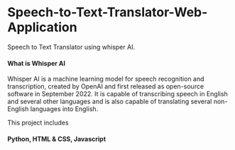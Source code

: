 # Speech-to-Text-Translator-Web-Application
Speech to Text Translator using whisper AI.

#### What is Whisper AI
Whisper AI is a machine learning model for speech recognition and transcription, created by OpenAI and first released as open-source software in September 2022. It is capable of transcribing speech in English and several other languages and is also capable of translating several non-English languages into English.

This project includes
#### Python, HTML & CSS, Javascript
